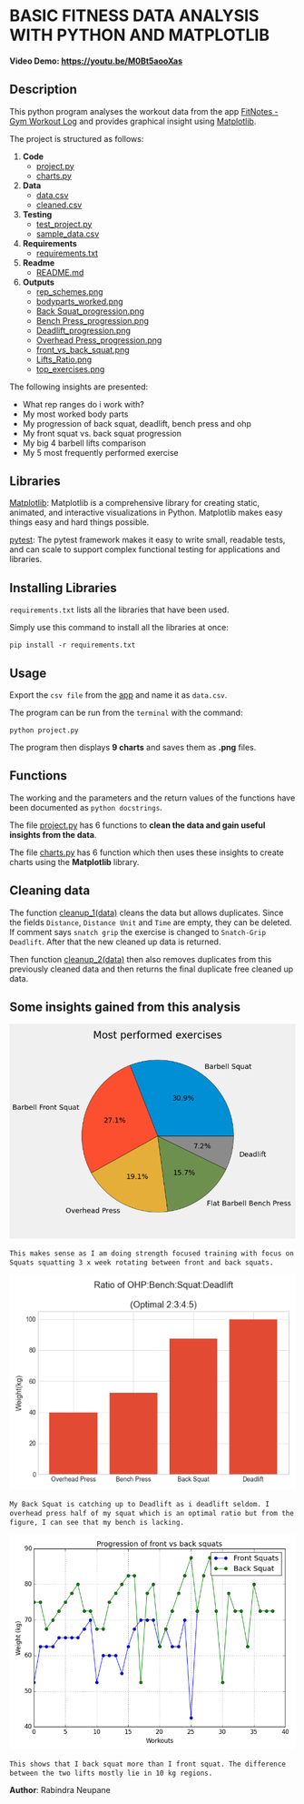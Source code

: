 # **BASIC FITNESS DATA ANALYSIS WITH PYTHON AND MATPLOTLIB**
#### **Video Demo**: https://youtu.be/M0Bt5aooXas

## **Description**
This python program analyses the workout data from the app [FitNotes - Gym Workout Log](https://play.google.com/store/apps/details?id=com.github.jamesgay.fitnotes&gl=DE) and provides graphical insight using [Matplotlib](https://matplotlib.org/).

The project is structured as follows:
1. **Code**
    - [project.py](./project.py)
    - [charts.py](./charts.py)
2. **Data**
    - [data.csv](./data.csv)
    - [cleaned.csv](./cleaned.csv)
3. **Testing**
    - [test_project.py](./test_project.py)
    - [sample_data.csv](./sample_data.csv)
4. **Requirements**
    - [requirements.txt](./requirements.txt)
5. **Readme**
    - [README.md](./README.md)
6. **Outputs**
    - [rep_schemes.png](./charts/rep_schemes.png)
    - [bodyparts_worked.png](./charts/bodyparts_worked.png)
    - [Back Squat_progression.png](./charts/Back%20Squat_progression.png)
    - [Bench Press_progression.png](./charts/Bench%20Press_progression.png)
    - [Deadlift_progression.png](./charts/Deadlift_progression.png)
    - [Overhead Press_progression.png](./charts/Overhead%20Press_progression.png)
    - [front_vs_back_squat.png](./charts/front_vs_back_squat.png)
    - [Lifts_Ratio.png](./charts/Lifts_Ratio.png)
    - [top_exercises.png](./charts/top_exercises.png)

The following insights are presented:
- What rep ranges do i work with?
- My most worked body parts
- My progression of back squat, deadlift, bench press and ohp
- My front squat vs. back squat progression
- My big 4 barbell lifts comparison
- My 5 most frequently performed exercise

## **Libraries**
[Matplotlib](https://matplotlib.org/): Matplotlib is a comprehensive library for creating static, animated, and interactive visualizations in Python. Matplotlib makes easy things easy and hard things possible. 

[pytest](https://docs.pytest.org/en/7.4.x/): The pytest framework makes it easy to write small, readable tests, and can scale to support complex functional testing for applications and libraries.

## **Installing Libraries**
`requirements.txt` lists all the libraries that have been used.

Simply use this command to install all the libraries at once:

```
pip install -r requirements.txt
```

## **Usage**

Export the `csv file` from the [app](https://play.google.com/store/apps/details?id=com.github.jamesgay.fitnotes&gl=DE) and name it as `data.csv`.

The program can be run from the `terminal` with the command:
```
python project.py
```
The program then displays **9 charts** and saves them as **.png** files.

## **Functions**

The working and the parameters and the return values of the functions have been documented as `python docstrings`.

The file [project.py](./project.py) has 6 functions to **clean the data and gain useful insights from the data**.

The file [charts.py](./charts.py) has 6 function which then uses these insights to create charts using the **Matplotlib** library. 

## **Cleaning data**

The function [cleanup_1(data)](./project.py) cleans the data but allows duplicates. Since the fields `Distance`, `Distance Unit` and `Time` are empty, they can be deleted. If comment says `snatch grip` the exercise is changed to `Snatch-Grip Deadlift`. After that the new cleaned up data is returned.

Then function [cleanup_2(data)](./project.py) then also removes duplicates from this previously cleaned data and then returns the final duplicate free cleaned up data.

## Some insights gained from this analysis ##

![My 5 most frequently performed exercises](./charts/top_exercises.png)

```
This makes sense as I am doing strength focused training with focus on Squats squatting 3 x week rotating between front and back squats.
```
![Ratio of OHP:Bench:Squat:Deadlift](./charts/Lifts_Ratio.png)

```
My Back Squat is catching up to Deadlift as i deadlift seldom. I overhead press half of my squat which is an optimal ratio but from the figure, I can see that my bench is lacking.
```

![progression on front and back squat](./charts/front_vs_back_squat.png)

```
This shows that I back squat more than I front squat. The difference between the two lifts mostly lie in 10 kg regions.
```

**Author**: Rabindra Neupane